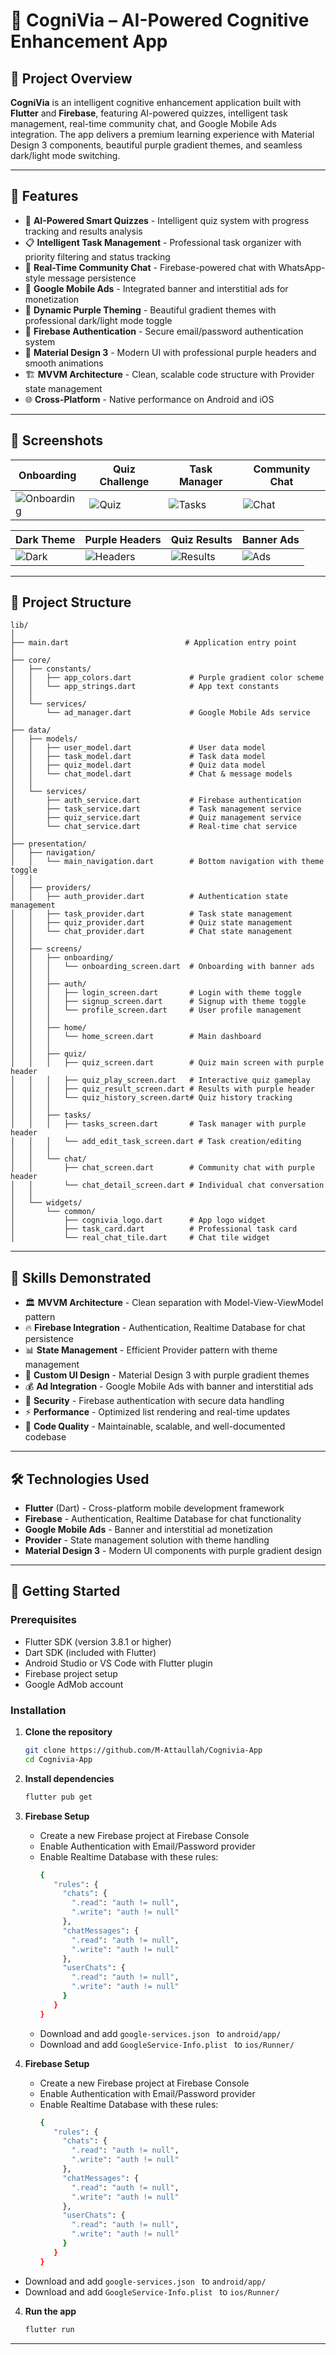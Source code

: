 # 🧠 CogniVia – AI-Powered Cognitive Enhancement App

## 🚀 Project Overview

**CogniVia** is an intelligent cognitive enhancement application built with **Flutter** and **Firebase**, featuring AI-powered quizzes, intelligent task management, real-time community chat, and Google Mobile Ads integration. The app delivers a premium learning experience with Material Design 3 components, beautiful purple gradient themes, and seamless dark/light mode switching.

---

## 🌟 Features

- 🧠 **AI-Powered Smart Quizzes** - Intelligent quiz system with progress tracking and results analysis
- 📋 **Intelligent Task Management** - Professional task organizer with priority filtering and status tracking
- 💬 **Real-Time Community Chat** - Firebase-powered chat with WhatsApp-style message persistence
- 🎯 **Google Mobile Ads** - Integrated banner and interstitial ads for monetization
- 🎨 **Dynamic Purple Theming** - Beautiful gradient themes with professional dark/light mode toggle
- 🔐 **Firebase Authentication** - Secure email/password authentication system
- 📱 **Material Design 3** - Modern UI with professional purple headers and smooth animations
- 🏗️ **MVVM Architecture** - Clean, scalable code structure with Provider state management
- 🌐 **Cross-Platform** - Native performance on Android and iOS

---

## 📱 Screenshots

| Onboarding | Quiz Challenge | Task Manager | Community Chat |
|------------|----------------|--------------|----------------|
| ![Onboarding](screenshots/onboarding.png) | ![Quiz](screenshots/quiz.png) | ![Tasks](screenshots/tasks.png) | ![Chat](screenshots/chat.png) |

| Dark Theme | Purple Headers | Quiz Results | Banner Ads |
|------------|----------------|--------------|------------|
| ![Dark](screenshots/dark-theme.png) | ![Headers](screenshots/headers.png) | ![Results](screenshots/results.png) | ![Ads](screenshots/ads.png) |

---

## 📂 Project Structure
```
lib/
│
├── main.dart                          # Application entry point
│
├── core/
│   ├── constants/
│   │   ├── app_colors.dart             # Purple gradient color scheme
│   │   └── app_strings.dart            # App text constants
│   │
│   └── services/
│       └── ad_manager.dart             # Google Mobile Ads service
│
├── data/
│   ├── models/
│   │   ├── user_model.dart             # User data model
│   │   ├── task_model.dart             # Task data model
│   │   ├── quiz_model.dart             # Quiz data model
│   │   └── chat_model.dart             # Chat & message models
│   │
│   └── services/
│       ├── auth_service.dart           # Firebase authentication
│       ├── task_service.dart           # Task management service
│       ├── quiz_service.dart           # Quiz management service
│       └── chat_service.dart           # Real-time chat service
│
├── presentation/
│   ├── navigation/
│   │   └── main_navigation.dart        # Bottom navigation with theme toggle
│   │
│   ├── providers/
│   │   ├── auth_provider.dart          # Authentication state management
│   │   ├── task_provider.dart          # Task state management
│   │   ├── quiz_provider.dart          # Quiz state management
│   │   └── chat_provider.dart          # Chat state management
│   │
│   ├── screens/
│   │   ├── onboarding/
│   │   │   └── onboarding_screen.dart  # Onboarding with banner ads
│   │   │
│   │   ├── auth/
│   │   │   ├── login_screen.dart       # Login with theme toggle
│   │   │   ├── signup_screen.dart      # Signup with theme toggle
│   │   │   └── profile_screen.dart     # User profile management
│   │   │
│   │   ├── home/
│   │   │   └── home_screen.dart        # Main dashboard
│   │   │
│   │   ├── quiz/
│   │   │   ├── quiz_screen.dart        # Quiz main screen with purple header
│   │   │   ├── quiz_play_screen.dart   # Interactive quiz gameplay
│   │   │   ├── quiz_result_screen.dart # Results with purple header
│   │   │   └── quiz_history_screen.dart# Quiz history tracking
│   │   │
│   │   ├── tasks/
│   │   │   ├── tasks_screen.dart       # Task manager with purple header
│   │   │   └── add_edit_task_screen.dart # Task creation/editing
│   │   │
│   │   └── chat/
│   │       ├── chat_screen.dart        # Community chat with purple header
│   │       └── chat_detail_screen.dart # Individual chat conversation
│   │
│   └── widgets/
│       └── common/
│           ├── cognivia_logo.dart      # App logo widget
│           ├── task_card.dart          # Professional task card
│           └── real_chat_tile.dart     # Chat tile widget
```

---

## 🧠 Skills Demonstrated

- 🏛️ **MVVM Architecture** - Clean separation with Model-View-ViewModel pattern
- 🔥 **Firebase Integration** - Authentication, Realtime Database for chat persistence
- 📊 **State Management** - Efficient Provider pattern with theme management
- 🎨 **Custom UI Design** - Material Design 3 with purple gradient themes
- 💰 **Ad Integration** - Google Mobile Ads with banner and interstitial ads
- 🔐 **Security** - Firebase authentication with secure data handling
- ⚡ **Performance** - Optimized list rendering and real-time updates
- 🧪 **Code Quality** - Maintainable, scalable, and well-documented codebase

---

## 🛠 Technologies Used

- **Flutter** (Dart) - Cross-platform mobile development framework
- **Firebase** - Authentication, Realtime Database for chat functionality
- **Google Mobile Ads** - Banner and interstitial ad monetization
- **Provider** - State management solution with theme handling
- **Material Design 3** - Modern UI components with purple gradient design

---

## 🚀 Getting Started

### Prerequisites
- Flutter SDK (version 3.8.1 or higher)
- Dart SDK (included with Flutter)
- Android Studio or VS Code with Flutter plugin
- Firebase project setup
- Google AdMob account

### Installation
1. **Clone the repository**
   ```bash
   git clone https://github.com/M-Attaullah/Cognivia-App
   cd Cognivia-App
    ```
   
2. **Install dependencies**
   ```bash
   flutter pub get
   ```

3. **Firebase Setup**
   - Create a new Firebase project at Firebase Console
   - Enable Authentication with Email/Password provider
   - Enable Realtime Database with these rules:
     ```bash
     {
        "rules": {
          "chats": {
            ".read": "auth != null",
            ".write": "auth != null"
          },
          "chatMessages": {
            ".read": "auth != null",
            ".write": "auth != null"
          },
          "userChats": {
            ".read": "auth != null",
            ".write": "auth != null"
          }
        }
     }
     ```
   - Download and add  ```google-services.json ``` to  ```android/app/ ```
   - Download and add  ```GoogleService-Info.plist ``` to  ```ios/Runner/ ```

4. **Firebase Setup**
   - Create a new Firebase project at Firebase Console
   - Enable Authentication with Email/Password provider
   - Enable Realtime Database with these rules:
     ```bash
     {
        "rules": {
          "chats": {
            ".read": "auth != null",
            ".write": "auth != null"
          },
          "chatMessages": {
            ".read": "auth != null",
            ".write": "auth != null"
          },
          "userChats": {
            ".read": "auth != null",
            ".write": "auth != null"
          }
        }
     }
     ```
  - Download and add  ```google-services.json ``` to  ```android/app/ ```
  - Download and add  ```GoogleService-Info.plist ``` to  ```ios/Runner/ ```

       
4. **Run the app**
   ```bash
   flutter run
   ```

---



